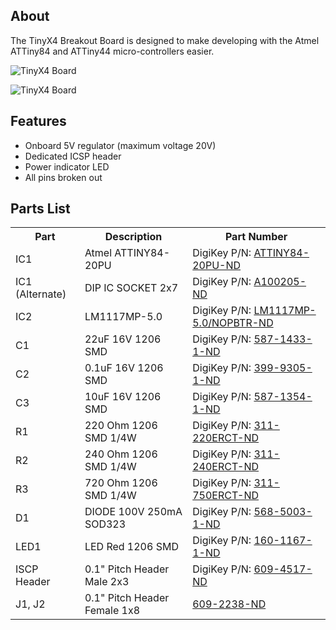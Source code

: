 About
-----

The TinyX4 Breakout Board is designed to make developing with the Atmel ATTiny84 and ATTiny44 micro-controllers easier. 

![TinyX4 Board](https://raw.github.com/kippandrew/TinyX4-Breakout-Board/master/tinyx4-board.png)

![TinyX4 Board](https://raw.github.com/kippandrew/TinyX4-Breakout-Board/master/tinyx4-schematic.png)

Features
--------
- Onboard 5V regulator (maximum voltage 20V)
- Dedicated ICSP header
- Power indicator LED
- All pins broken out 

Parts List
-----
<table>
    <tr>
        <th>Part</th>
        <th>Description</th>
        <th>Part Number</th>
    </tr>
    <tr>
        <td>IC1</td>
        <td>Atmel ATTINY84-20PU</td>
        <td>DigiKey P/N: <a href="http://www.digikey.com/product-detail/en/ATTINY84-20PU/ATTINY84-20PU-ND/1245916">ATTINY84-20PU-ND</a></td>
    </tr>
    <tr>
        <td>IC1 (Alternate)</td>
        <td>DIP IC SOCKET 2x7</td>
        <td>DigiKey P/N: <a href="http://www.digikey.com/product-detail/en/1-390261-3/A100205-ND/1125623">A100205-ND</a></td>
    </tr>
    <tr>
        <td>IC2</td>
        <td>LM1117MP-5.0</td>
        <td>DigiKey P/N: <a href="http://www.digikey.com/product-detail/en/LM1117MP-5.0%2FNOPB/LM1117MP-5.0%2FNOPBTR-ND/363590">LM1117MP-5.0/NOPBTR-ND</a></td>
    </tr>
    <tr>
        <td>C1</td>
        <td>22uF 16V 1206 SMD</td>
        <td>DigiKey P/N: <a href="http://www.digikey.com/product-detail/en/EMK316BJ226ML-T/587-1433-1-ND/1004064">587-1433-1-ND</a></td>
    </tr>
    <tr>
        <td>C2</td>
        <td>0.1uF 16V 1206 SMD</td>
        <td>DigiKey P/N: <a href="http://www.digikey.com/product-detail/en/C1206C104K4RACTU/399-9305-1-ND/3522823">399-9305-1-ND</a></td>
    </tr>
    <tr>
        <td>C3</td>
        <td>10uF 16V 1206 SMD</td>
        <td>DigiKey P/N: <a href="http://www.digikey.com/product-detail/en/EMK316F106ZL-T/587-1354-1-ND/931131">587-1354-1-ND</a></td>
    </tr>
    <tr>
        <td>R1</td>
        <td>220 Ohm 1206 SMD 1/4W</td>
        <td>DigiKey P/N: <a href="http://www.digikey.com/product-detail/en/RC1206JR-07220RL/311-220ERCT-ND/732198">311-220ERCT-ND</a></td>
    </tr>
    <tr>
        <td>R2</td>
        <td>240 Ohm 1206 SMD 1/4W</td>
        <td>DigiKey P/N: <a href="http://www.digikey.com/product-detail/en/RC1206JR-07240RL/311-240ERCT-ND/732202">311-240ERCT-ND</a></td>
    </tr>
    <tr>
        <td>R3</td>
        <td>720 Ohm 1206 SMD 1/4W</td>
        <td>DigiKey P/N: <a href="http://www.digikey.com/product-detail/en/RC1206JR-07750RL/311-750ERCT-ND/732282">311-750ERCT-ND</a></td>
    </tr>
    <tr>
        <td>D1</td>
        <td>DIODE 100V 250mA SOD323</td>
        <td>DigiKey P/N: <a href="http://www.digikey.com/product-detail/en/BAS316,115/568-5003-1-ND/2209919">568-5003-1-ND</a></td>
    </tr>
    <tr>
        <td>LED1</td>
        <td>LED Red 1206 SMD</td>
        <td>DigiKey P/N: <a href="http://www.digikey.com/product-detail/en/LTST-C150CKT/160-1167-1-ND/269239">160-1167-1-ND</a></td>
    </tr>
    <tr>
        <td>ISCP Header</td>
        <td>0.1" Pitch Header Male 2x3</td>
        <td>DigiKey P/N: <a href="http://www.digikey.com/product-detail/en/77313-422R06LF/609-4517-ND/2665635">609-4517-ND</a></td>
    </tr>
    <tr>
        <td>J1, J2</td>
        <td>0.1" Pitch Header Female 1x8</td>
        <td><a href="http://www.digikey.com/product-detail/en/66951-008LF/609-2238-ND/1002553">609-2238-ND</a></td>
    </tr>
</table>
